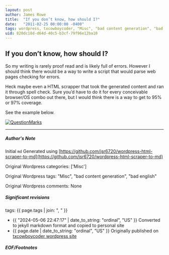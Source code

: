 ```yaml
---
layout: post
author: James Rowe
title:  "If you don’t know, how should I?"
date:   "2011-02-25 00:00:00 -0400"
tags: wordpress, txcowboycoder, "Misc", "bad content generation", "bad english"
uid: 820dc18d-d64d-40c5-b3cf-79f96e12ba10
---
```



## If you don’t know, how should I?


So my writing is rarely proof read and is likely full of errors. However I should think there would be a way to write a script that would parse web pages checking for errors.


Heck maybe even a HTML scrapper that took the generated content and ran it through spell check. Sure you’d have to do it for every conceivable browser/OS combo out there, but I would think there is a way to get to 95% or 97% coverage.


See the example below.


[![](https://txcowboycoder.files.wordpress.com/2011/02/questionmarks.png?w=500&h=80 "QuestionMarks")](http://txcowboycoder.files.wordpress.com/2011/02/questionmarks.png)




---

##### Author's Note

Initial `md` Generated using [https://github.com/jsr6720/wordpress-html-scraper-to-md](https://github.com/jsr6720/wordpress-html-scraper-to-md)

Original Wordpress categories: ['Misc']

Original Wordpress tags: "Misc", "bad content generation", "bad english"

Original Wordpress comments: None

##### Significant revisions

tags: {{ page.tags | join: ", " }} <!-- todo move this somewhere -->

- {{ "2024-05-06 22:47:17" | date_to_string: "ordinal", "US" }} Converted to jekyll markdown format and copied to personal site
- {{ page.date | date_to_string: "ordinal", "US" }} Originally published on [txcowboycoder wordpress site](https://txcowboycoder.wordpress.com/2011/02/25/if-you-dont-know-how-should-i/)

##### EOF/Footnotes

